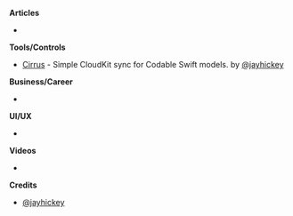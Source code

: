 
**Articles**

* 

**Tools/Controls**

* [Cirrus](https://github.com/jayhickey/Cirrus) - Simple CloudKit sync for Codable Swift models. by [@jayhickey](https://twitter.com/jayhickey)

**Business/Career**

*

**UI/UX**

*

**Videos**

*

**Credits**

* [@jayhickey](https://github.com/jayhickey)
